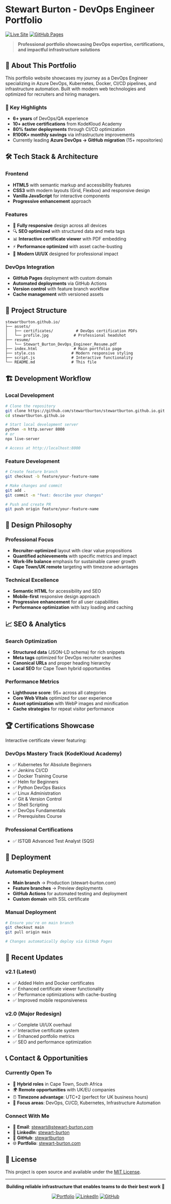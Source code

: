 # Stewart Burton - DevOps Engineer Portfolio

[![Live Site](https://img.shields.io/badge/Live%20Site-stewart--burton.com-blue?style=for-the-badge)](https://stewart-burton.com)
[![GitHub Pages](https://img.shields.io/badge/Deployed%20on-GitHub%20Pages-success?style=for-the-badge)](https://stewartburton.github.io)

> **Professional portfolio showcasing DevOps expertise, certifications, and impactful infrastructure solutions**

## 🚀 About This Portfolio

This portfolio website showcases my journey as a DevOps Engineer specializing in Azure DevOps, Kubernetes, Docker, CI/CD pipelines, and infrastructure automation. Built with modern web technologies and optimized for recruiters and hiring managers.

### 🎯 Key Highlights

- **6+ years** of DevOps/QA experience
- **10+ active certifications** from KodeKloud Academy
- **80% faster deployments** through CI/CD optimization
- **R100K+ monthly savings** via infrastructure improvements
- Currently leading **Azure DevOps → GitHub migration** (15+ repositories)

## 🛠️ Tech Stack & Architecture

### Frontend
- **HTML5** with semantic markup and accessibility features
- **CSS3** with modern layouts (Grid, Flexbox) and responsive design
- **Vanilla JavaScript** for interactive components
- **Progressive enhancement** approach

### Features
- 📱 **Fully responsive** design across all devices
- 🔍 **SEO optimized** with structured data and meta tags
- 📊 **Interactive certificate viewer** with PDF embedding
- ⚡ **Performance optimized** with asset cache-busting
- 🎨 **Modern UI/UX** designed for professional impact

### DevOps Integration
- **GitHub Pages** deployment with custom domain
- **Automated deployments** via GitHub Actions
- **Version control** with feature branch workflow
- **Cache management** with versioned assets

## 📁 Project Structure

```
stewartburton.github.io/
├── assets/
│   ├── certificates/          # DevOps certification PDFs
│   └── profile.jpg           # Professional headshot
├── resume/
│   └── Stewart_Burton_DevOps_Engineer_Resume.pdf
├── index.html                # Main portfolio page
├── style.css                # Modern responsive styling
├── script.js                # Interactive functionality
└── README.md                # This file
```

## 🏗️ Development Workflow

### Local Development
```bash
# Clone the repository
git clone https://github.com/stewartburton/stewartburton.github.io.git
cd stewartburton.github.io

# Start local development server
python -m http.server 8000
# or
npx live-server

# Access at http://localhost:8000
```

### Feature Development
```bash
# Create feature branch
git checkout -b feature/your-feature-name

# Make changes and commit
git add .
git commit -m "feat: describe your changes"

# Push and create PR
git push origin feature/your-feature-name
```

## 🎨 Design Philosophy

### Professional Focus
- **Recruiter-optimized** layout with clear value propositions
- **Quantified achievements** with specific metrics and impact
- **Work-life balance** emphasis for sustainable career growth
- **Cape Town/UK remote** targeting with timezone advantages

### Technical Excellence
- **Semantic HTML** for accessibility and SEO
- **Mobile-first** responsive design approach
- **Progressive enhancement** for all user capabilities
- **Performance optimization** with lazy loading and caching

## 📈 SEO & Analytics

### Search Optimization
- **Structured data** (JSON-LD schema) for rich snippets
- **Meta tags** optimized for DevOps recruiter searches
- **Canonical URLs** and proper heading hierarchy
- **Local SEO** for Cape Town hybrid opportunities

### Performance Metrics
- **Lighthouse score**: 95+ across all categories
- **Core Web Vitals** optimized for user experience
- **Asset optimization** with WebP images and minification
- **Cache strategies** for repeat visitor performance

## 🏆 Certifications Showcase

Interactive certificate viewer featuring:

### DevOps Mastery Track (KodeKloud Academy)
- ✅ Kubernetes for Absolute Beginners
- ✅ Jenkins CI/CD
- ✅ Docker Training Course
- ✅ Helm for Beginners
- ✅ Python DevOps Basics
- ✅ Linux Administration
- ✅ Git & Version Control
- ✅ Shell Scripting
- ✅ DevOps Fundamentals
- ✅ Prerequisites Course

### Professional Certifications
- ✅ ISTQB Advanced Test Analyst (SQS)

## 🚀 Deployment

### Automatic Deployment
- **Main branch** → Production (stewart-burton.com)
- **Feature branches** → Preview deployments
- **GitHub Actions** for automated testing and deployment
- **Custom domain** with SSL certificate

### Manual Deployment
```bash
# Ensure you're on main branch
git checkout main
git pull origin main

# Changes automatically deploy via GitHub Pages
```

## 🔄 Recent Updates

### v2.1 (Latest)
- ✅ Added Helm and Docker certificates
- ✅ Enhanced certificate viewer functionality
- ✅ Performance optimizations with cache-busting
- ✅ Improved mobile responsiveness

### v2.0 (Major Redesign)
- ✅ Complete UI/UX overhaul
- ✅ Interactive certificate system
- ✅ Enhanced portfolio metrics
- ✅ SEO and performance optimization

## 📞 Contact & Opportunities

### Currently Open To
- 🏢 **Hybrid roles** in Cape Town, South Africa
- 🌍 **Remote opportunities** with UK/EU companies
- ⏰ **Timezone advantage**: UTC+2 (perfect for UK business hours)
- 🎯 **Focus areas**: DevOps, CI/CD, Kubernetes, Infrastructure Automation

### Connect With Me
- 📧 **Email**: [stewart@stewart-burton.com](mailto:stewart@stewart-burton.com)
- 💼 **LinkedIn**: [stewart-burton](https://www.linkedin.com/in/stewart-burton)
- 🔧 **GitHub**: [stewartburton](https://github.com/stewartburton)
- 🌐 **Portfolio**: [stewart-burton.com](https://stewart-burton.com)

## 📝 License

This project is open source and available under the [MIT License](LICENSE).

---

<div align="center">

**Building reliable infrastructure that enables teams to do their best work** 🚀

[![Portfolio](https://img.shields.io/badge/Visit-Portfolio-blue?style=for-the-badge)](https://stewart-burton.com)
[![LinkedIn](https://img.shields.io/badge/Connect-LinkedIn-0077B5?style=for-the-badge&logo=linkedin)](https://www.linkedin.com/in/stewart-burton)
[![GitHub](https://img.shields.io/badge/Follow-GitHub-181717?style=for-the-badge&logo=github)](https://github.com/stewartburton)

</div>